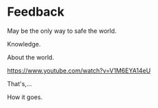 Feedback
========

May be the only way to safe the world. 

Knowledge.

About the world.

  https://www.youtube.com/watch?v=V1M6EYA14eU
  
That's,...

How it goes.
